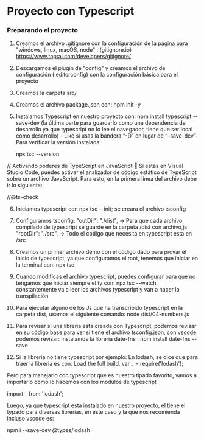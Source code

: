 # Proyecto con Typescript

### Preparando el proyecto

1. Creamos el archivo .gitignore con la configuración de la página para "windows, linux, macOS, node" : (gitignore.io) https://www.toptal.com/developers/gitignore/
2. Descargamos el plugin de "config" y creamos el archivo de configuración (.editorconfig) con la configuración básica para el proyecto 
3. Creamos la carpeta src/
4. Creamos el archivo package.json con: npm init -y
5. Instalamos Typescript en nuestro proyecto con: npm install typescript --save-dev (la última parte para guardarlo como una dependencia de desarrollo ya que typescript no lo lee el navegador, tiene que ser local como desarrollo) - Like si usas la bandera “-D” en lugar de “–save-dev”-
    Para verificar la versión instalada:

    npx tsc --version

// Activando poderes de TypeScript en JavaScript 🧐
Si estás en Visual Studio Code, puedes activar el analizador de código estático de TypeScript sobre un archivo JavaScript. Para esto, en la primera línea del archivo debe ir lo siguiente:

//@ts-check

6. Iniciamos typescript con npx tsc --init; se creara el archivo tsconfig

7. Configuramos tsconfig: 
    "outDir": "./dist", -> Para que cada archivo compilado de typescript se guarde en la carpeta /dist con archivo,js
    "rootDir": "./src", -> Todo el codigo que necesita en typescript esta en /src

8. Creamos un primer archivo demo con el código dado para provar el inicio de typescript, ya que configuramos el root, tenemos que iniciar en la terminal con: npx tsc

9. Cuando modificas el archivo typescript, puedes configurar para que no tengamos que iniciar siempre el ty con: npx tsc --watch, constantemente va a leer los archivos typescript y van a hacer la transpilación 

10. Para ejecutar algúno de los Js que ha transcribido typescript en la carpeta dist, usamos el siguiente comando: node dist/04-numbers.js

11. Para revisar si una libreria esta creada con Typescript, podemos revisar en su código base para ver si tiene el archivo tsconfig.json, con vscode podemos revisar:
  Instalamos la libreria date-fns : npm install date-fns --save


12. Si la libreria no tiene typescript por ejemplo: 
  En lodash, se dice que para traer la libreria es con:
  Load the full build.
  var _ = require('lodash');
  
  Pero para manejarlo con typescript que es nuestro tipado favorito, vamos a importarlo como lo hacemos con los módulos de typescript
  
  import _ from 'lodash';


Luego, ya que typescript esta instalado en nuestro proyecto, el tiene el typado para diversas librerias, en este caso y la que nos recomienda incluso vscode es:


npm i --save-dev @types/lodash
```
